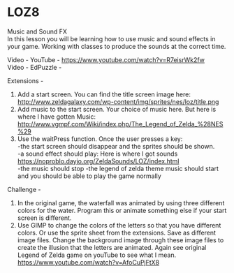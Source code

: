 # LOZ8
Music and Sound FX  
In this lesson you will be learning how to use music and sound effects in your game.  Working with classes to produce the sounds at the correct time.

Video - YouTube - https://www.youtube.com/watch?v=R7eisrWk2fw  
Video - EdPuzzle -  

Extensions -  
1. Add a start screen.  You can find the title screen image here: http://www.zeldagalaxy.com/wp-content/img/sprites/nes/loz/title.png
2. Add music to the start screen.  Your choice of music here.  But here is where I have gotten Music: http://www.vgmpf.com/Wiki/index.php/The_Legend_of_Zelda_%28NES%29 
3. Use the waitPress function.  Once the user presses a key:  
  -the start screen should disappear and the sprites should be shown.  
  -a sound effect should play:  Here is where I got sounds https://noproblo.dayjo.org/ZeldaSounds/LOZ/index.html   
  -the music should stop
  -the legend of zelda theme music should start and you should be able to play the game normally  
  
Challenge -
1. In the original game, the waterfall was animated by using three different colors for the water.  Program this or animate something else if your start screen is different.
2. Use GIMP to change the colors of the letters so that you have different colors.  Or use the sprite sheet from the extensions.  Save as different image files.  Change the background image through these image files to create the illusion that the letters are animated.  Again see original Legend of Zelda game on youTube to see what I mean.  https://www.youtube.com/watch?v=AfoCuPjFtX8   
